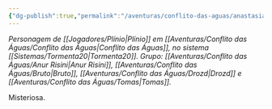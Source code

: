 ```yaml
---
{"dg-publish":true,"permalink":"/aventuras/conflito-das-aguas/anastasia/"}
---
```


*Personagem de [[Jogadores/Plínio\|Plínio]] em [[Aventuras/Conflito das Águas/Conflito das Águas\|Conflito das Águas]], no sistema [[Sistemas/Tormenta20\|Tormenta20]].*
*Grupo: [[Aventuras/Conflito das Águas/Anur Risini\|Anur Risini]], [[Aventuras/Conflito das Águas/Bruto\|Bruto]], [[Aventuras/Conflito das Águas/Drozd\|Drozd]] e [[Aventuras/Conflito das Águas/Tomas\|Tomas]].*

Misteriosa.
